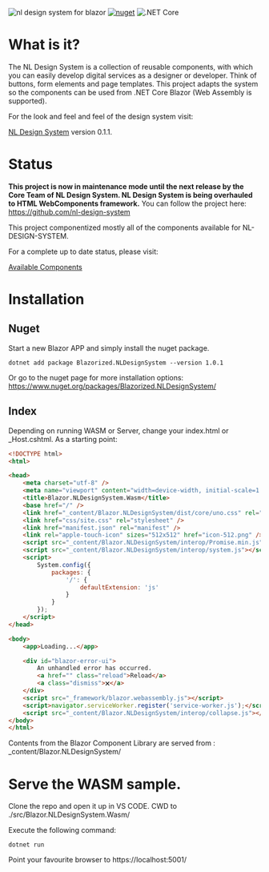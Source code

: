 ![nl design system for blazor](docs/img/nl-design-system-blazor.svg)
[![nuget](https://img.shields.io/nuget/v/Blazorized.NLDesignSystem)](https://www.nuget.org/packages/Blazorized.NLDesignSystem/) ![.NET Core](https://github.com/sjefvanleeuwen/nl-design-system-blazor/workflows/.NET%20Core/badge.svg)
# What is it?

The NL Design System is a collection of reusable components, with which you can easily develop digital services as a designer or developer. Think of buttons, form elements and page templates. This project adapts the system so the components can be used from .NET Core Blazor (Web Assembly is supported).

For the look and feel and feel of the design system visit:

[NL Design System](https://nl-design-system.gitlab.io/nl-design-system/index.html) version 0.1.1.


# Status

**This project is now in maintenance mode until the next release by the Core Team of NL Design System. NL Design System is being overhauled to HTML WebComponents framework.**
You can follow the project here: https://github.com/nl-design-system


This project componentized mostly all of the components available for NL-DESIGN-SYSTEM.

For a complete up to date status, please visit:

[Available Components](./src/Blazor.NLDesignSystem/Components/readme.md)

# Installation

## Nuget

Start a new Blazor APP and simply install the nuget package.

```
dotnet add package Blazorized.NLDesignSystem --version 1.0.1
```

Or go to the nuget page for more installation options: https://www.nuget.org/packages/Blazorized.NLDesignSystem/

## Index

Depending on running WASM or Server, change your index.html or _Host.cshtml. As a starting point:

```html
<!DOCTYPE html>
<html>

<head>
    <meta charset="utf-8" />
    <meta name="viewport" content="width=device-width, initial-scale=1.0, maximum-scale=1.0, user-scalable=no" />
    <title>Blazor.NLDesignSystem.Wasm</title>
    <base href="/" />
    <link href="_content/Blazor.NLDesignSystem/dist/core/uno.css" rel="stylesheet" />
    <link href="css/site.css" rel="stylesheet" />
    <link href="manifest.json" rel="manifest" />
    <link rel="apple-touch-icon" sizes="512x512" href="icon-512.png" />
    <script src="_content/Blazor.NLDesignSystem/interop/Promise.min.js"></script>
    <script src="_content/Blazor.NLDesignSystem/interop/system.js"></script>
    <script>
        System.config({
            packages: {
                '/': {
                    defaultExtension: 'js'
                }
            }
        });
    </script>
</head>

<body>
    <app>Loading...</app>

    <div id="blazor-error-ui">
        An unhandled error has occurred.
        <a href="" class="reload">Reload</a>
        <a class="dismiss">🗙</a>
    </div>
    <script src="_framework/blazor.webassembly.js"></script>
    <script>navigator.serviceWorker.register('service-worker.js');</script>
    <script src="_content/Blazor.NLDesignSystem/interop/collapse.js"></script>
</body>
</html>

```

Contents from the Blazor Component Library are served from : _content/Blazor.NLDesignSystem/

# Serve the WASM sample.

Clone the repo and open it up in VS CODE. CWD to ./src/Blazor.NLDesignSystem.Wasm/

Execute the following command:

```
dotnet run
```

Point your favourite browser to https://localhost:5001/
